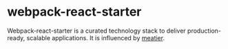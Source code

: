 # webpack-react-starter

Webpack-react-starter is a curated technology stack to deliver production-ready, scalable applications. It is influenced by [meatier](https://github.com/mattkrick/meatier).
